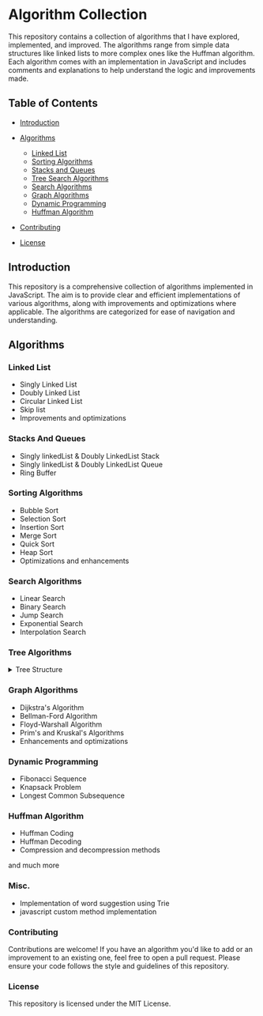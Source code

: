 # Algorithm Collection

This repository contains a collection of algorithms that I have explored, implemented, and improved. The algorithms range from simple data structures like linked lists to more complex ones like the Huffman algorithm. Each algorithm comes with an implementation in JavaScript and includes comments and explanations to help understand the logic and improvements made.

## Table of Contents

- [Introduction](#introduction)
- [Algorithms](#algorithms)

  - [Linked List](#linked-list)
  - [Sorting Algorithms](#sorting-algorithms)
  - [Stacks and Queues](#stacks-and-queues)
  - [Tree Search Algorithms](#tree-algorithms)
  - [Search Algorithms](#search-algorithms)
  - [Graph Algorithms](#graph-algorithms)
  - [Dynamic Programming](#dynamic-programming)
  - [Huffman Algorithm](#huffman-algorithm)

- [Contributing](#contributing)
- [License](#license)

## Introduction

This repository is a comprehensive collection of algorithms implemented in JavaScript. The aim is to provide clear and efficient implementations of various algorithms, along with improvements and optimizations where applicable. The algorithms are categorized for ease of navigation and understanding.

## Algorithms

### Linked List

- Singly Linked List
- Doubly Linked List
- Circular Linked List
- Skip list
- Improvements and optimizations

### Stacks And Queues

- Singly linkedList & Doubly LinkedList Stack
- Singly linkedList & Doubly LinkedList Queue
- Ring Buffer

### Sorting Algorithms

- Bubble Sort
- Selection Sort
- Insertion Sort
- Merge Sort
- Quick Sort
- Heap Sort
- Optimizations and enhancements

### Search Algorithms

- Linear Search
- Binary Search
- Jump Search
- Exponential Search
- Interpolation Search

### Tree Algorithms

<details>
  <summary>Tree Structure </summary>

- Depth-First Search (DFS)
- Breadth-First Search (BFS)
- Self-Balancing Concepts: AVL Tree, Red-Black Tree
- Multi-Way Trees: 2-3 Tree, 2-3-4 Tree (wip)
- Advanced Self-Balancing: Splay Tree, Treap(wip)
- Disk-Based and Range Queries: B-Tree, B+ Tree(wip)
- Advanced and Specialized: Tango Tree(wip)
- Trie Tree

</details>

### Graph Algorithms

- Dijkstra's Algorithm
- Bellman-Ford Algorithm
- Floyd-Warshall Algorithm
- Prim's and Kruskal's Algorithms
- Enhancements and optimizations

### Dynamic Programming

- Fibonacci Sequence
- Knapsack Problem
- Longest Common Subsequence

### Huffman Algorithm

- Huffman Coding
- Huffman Decoding
- Compression and decompression methods

and much more

### Misc.

- Implementation of word suggestion using Trie
- javascript custom method implementation

### Contributing

Contributions are welcome! If you have an algorithm you'd like to add or an improvement to an existing one, feel free to open a pull request. Please ensure your code follows the style and guidelines of this repository.

### License

This repository is licensed under the MIT License.
